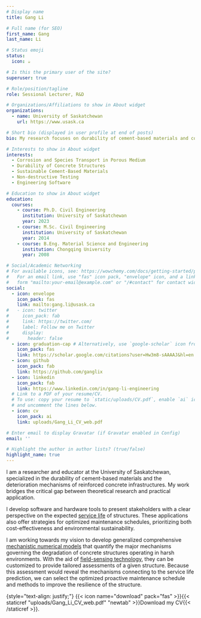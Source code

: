 ```yaml
---
# Display name
title: Gang Li

# Full name (for SEO)
first_name: Gang
last_name: Li

# Status emoji
status:
  icon: ☕️

# Is this the primary user of the site?
superuser: true

# Role/position/tagline
role: Sessional Lecturer, R&D

# Organizations/Affiliations to show in About widget
organizations:
  - name: University of Saskatchewan
    url: https://www.usask.ca

# Short bio (displayed in user profile at end of posts)
bio: My research focuses on durability of cement-based materials and concrete infrastructures.

# Interests to show in About widget
interests:
  - Corrosion and Species Transport in Porous Medium
  - Durability of Concrete Structures
  - Sustainable Cement-Based Materials
  - Non-destructive Testing
  - Engineering Software

# Education to show in About widget
education:
  courses:
    - course: Ph.D. Civil Engineering
      institution: University of Saskatchewan
      year: 2023
    - course: M.Sc. Civil Engineering
      institution: University of Saskatchewan
      year: 2014
    - course: B.Eng. Material Science and Engineering
      institution: Chongqing University
      year: 2008

# Social/Academic Networking
# For available icons, see: https://wowchemy.com/docs/getting-started/page-builder/#icons
#   For an email link, use "fas" icon pack, "envelope" icon, and a link in the
#   form "mailto:your-email@example.com" or "/#contact" for contact widget.
social:
  - icon: envelope
    icon_pack: fas
    link: mailto:gang.li@usask.ca
#   - icon: twitter
#     icon_pack: fab
#     link: https://twitter.com/
#     label: Follow me on Twitter
#     display:
#       header: false
  - icon: graduation-cap # Alternatively, use `google-scholar` icon from `ai` icon pack
    icon_pack: fas
    link: https://scholar.google.com/citations?user=Hw3m8-sAAAAJ&hl=en
  - icon: github
    icon_pack: fab
    link: https://github.com/ganglix
  - icon: linkedin
    icon_pack: fab
    link: https://www.linkedin.com/in/gang-li-engineering
  # Link to a PDF of your resume/CV.
  # To use: copy your resume to `static/uploads/CV.pdf`, enable `ai` icons in `params.yaml`,
  # and uncomment the lines below.
  - icon: cv
    icon_pack: ai
    link: uploads/Gang_Li_CV_web.pdf

# Enter email to display Gravatar (if Gravatar enabled in Config)
email: ''

# Highlight the author in author lists? (true/false)
highlight_name: true
---
```


I am a researcher and educator at the University of Saskatchewan, specialized in the durability of cement-based materials and the deterioration mechanisms of reinforced concrete infrastructures. My work bridges the critical gap between theoretical research and practical application.

I develop software and hardware tools to present stakeholders with a clear perspective on the expected [service life](./tag/service-life) of structures. These applications also offer strategies for optimized maintenance schedules, prioritizing both cost-effectiveness and environmental sustainability.  

I am working towards my vision to develop generalized comprehensive [mechanistic numerical models](./tag/numerical-simulation) that quantify the major mechanisms governing the degradation of concrete structures operating in harsh environments. With the aid of [field-sensing technology](./tag/sensor), they can be customized to provide tailored assessments of a given structure. Because this assessment would reveal the mechanisms connecting to the service life prediction, we can select the optimized proactive maintenance schedule and methods to improve the resilience of the structure.

{style="text-align: justify;"}
{{< icon name="download" pack="fas" >}}{{< staticref "uploads/Gang_Li_CV_web.pdf" "newtab" >}}Download my CV{{< /staticref >}}.
